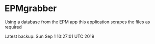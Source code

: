 # EPMgrabber
Using a database from the EPM app this application scrapes the files as required


Latest backup: Sun Sep 1 10:27:01 UTC 2019
